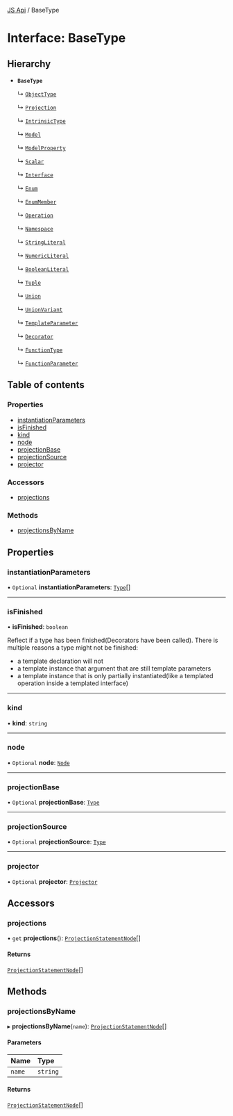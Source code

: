 [JS Api](../index.md) / BaseType

# Interface: BaseType

## Hierarchy

- **`BaseType`**

  ↳ [`ObjectType`](ObjectType.md)

  ↳ [`Projection`](Projection.md)

  ↳ [`IntrinsicType`](IntrinsicType.md)

  ↳ [`Model`](Model.md)

  ↳ [`ModelProperty`](ModelProperty.md)

  ↳ [`Scalar`](Scalar.md)

  ↳ [`Interface`](Interface.md)

  ↳ [`Enum`](Enum.md)

  ↳ [`EnumMember`](EnumMember.md)

  ↳ [`Operation`](Operation.md)

  ↳ [`Namespace`](Namespace.md)

  ↳ [`StringLiteral`](StringLiteral.md)

  ↳ [`NumericLiteral`](NumericLiteral.md)

  ↳ [`BooleanLiteral`](BooleanLiteral.md)

  ↳ [`Tuple`](Tuple.md)

  ↳ [`Union`](Union.md)

  ↳ [`UnionVariant`](UnionVariant.md)

  ↳ [`TemplateParameter`](TemplateParameter.md)

  ↳ [`Decorator`](Decorator.md)

  ↳ [`FunctionType`](FunctionType.md)

  ↳ [`FunctionParameter`](FunctionParameter.md)

## Table of contents

### Properties

- [instantiationParameters](BaseType.md#instantiationparameters)
- [isFinished](BaseType.md#isfinished)
- [kind](BaseType.md#kind)
- [node](BaseType.md#node)
- [projectionBase](BaseType.md#projectionbase)
- [projectionSource](BaseType.md#projectionsource)
- [projector](BaseType.md#projector)

### Accessors

- [projections](BaseType.md#projections)

### Methods

- [projectionsByName](BaseType.md#projectionsbyname)

## Properties

### instantiationParameters

• `Optional` **instantiationParameters**: [`Type`](../index.md#type)[]

___

### isFinished

• **isFinished**: `boolean`

Reflect if a type has been finished(Decorators have been called).
There is multiple reasons a type might not be finished:
- a template declaration will not
- a template instance that argument that are still template parameters
- a template instance that is only partially instantiated(like a templated operation inside a templated interface)

___

### kind

• **kind**: `string`

___

### node

• `Optional` **node**: [`Node`](../index.md#node)

___

### projectionBase

• `Optional` **projectionBase**: [`Type`](../index.md#type)

___

### projectionSource

• `Optional` **projectionSource**: [`Type`](../index.md#type)

___

### projector

• `Optional` **projector**: [`Projector`](Projector.md)

## Accessors

### projections

• `get` **projections**(): [`ProjectionStatementNode`](ProjectionStatementNode.md)[]

#### Returns

[`ProjectionStatementNode`](ProjectionStatementNode.md)[]

## Methods

### projectionsByName

▸ **projectionsByName**(`name`): [`ProjectionStatementNode`](ProjectionStatementNode.md)[]

#### Parameters

| Name | Type |
| :------ | :------ |
| `name` | `string` |

#### Returns

[`ProjectionStatementNode`](ProjectionStatementNode.md)[]

